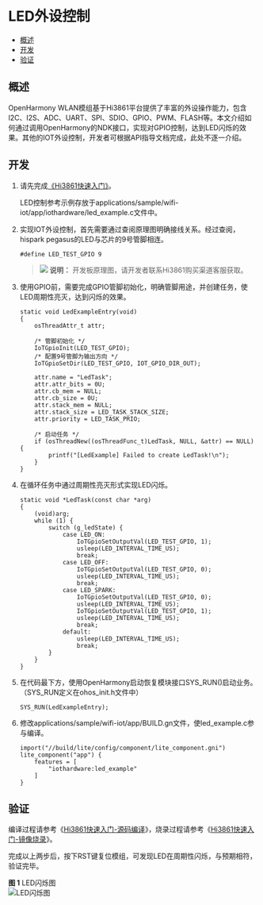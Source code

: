 # LED外设控制<a name="ZH-CN_TOPIC_0000001054530966"></a>

-   [概述](#section14639174516337)
-   [开发](#section13857170163412)
-   [验证](#section1949121910344)

## 概述<a name="section14639174516337"></a>

OpenHarmony  WLAN模组基于Hi3861平台提供了丰富的外设操作能力，包含I2C、I2S、ADC、UART、SPI、SDIO、GPIO、PWM、FLASH等。本文介绍如何通过调用OpenHarmony的NDK接口，实现对GPIO控制，达到LED闪烁的效果。其他的IOT外设控制，开发者可根据API指导文档完成，此处不逐一介绍。

## 开发<a name="section13857170163412"></a>

1.  请先完成[《Hi3861快速入门》](../quick-start/quickstart-lite-overview.md)。

    LED控制参考示例存放于applications/sample/wifi-iot/app/iothardware/led\_example.c文件中。

2.  实现IOT外设控制，首先需要通过查阅原理图明确接线关系。经过查阅，hispark pegasus的LED与芯片的9号管脚相连。

    ```
    #define LED_TEST_GPIO 9
    ```

    >![](../public_sys-resources/icon-note.gif) **说明：** 
    >开发板原理图，请开发者联系Hi3861购买渠道客服获取。

3.  使用GPIO前，需要完成GPIO管脚初始化，明确管脚用途，并创建任务，使LED周期性亮灭，达到闪烁的效果。

    ```
    static void LedExampleEntry(void)
    {
        osThreadAttr_t attr;
    
        /* 管脚初始化 */
        IoTGpioInit(LED_TEST_GPIO);
        /* 配置9号管脚为输出方向 */
        IoTGpioSetDir(LED_TEST_GPIO, IOT_GPIO_DIR_OUT);
    
        attr.name = "LedTask";
        attr.attr_bits = 0U;
        attr.cb_mem = NULL;
        attr.cb_size = 0U;
        attr.stack_mem = NULL;
        attr.stack_size = LED_TASK_STACK_SIZE;
        attr.priority = LED_TASK_PRIO;
    
        /* 启动任务 */
        if (osThreadNew((osThreadFunc_t)LedTask, NULL, &attr) == NULL) {
            printf("[LedExample] Failed to create LedTask!\n");
        }
    }
    ```

4.  在循环任务中通过周期性亮灭形式实现LED闪烁。

    ```
    static void *LedTask(const char *arg)
    {
        (void)arg;
        while (1) {
            switch (g_ledState) {
                case LED_ON:
                    IoTGpioSetOutputVal(LED_TEST_GPIO, 1);
                    usleep(LED_INTERVAL_TIME_US);
                    break;
                case LED_OFF:
                    IoTGpioSetOutputVal(LED_TEST_GPIO, 0);
                    usleep(LED_INTERVAL_TIME_US);
                    break;
                case LED_SPARK:
                    IoTGpioSetOutputVal(LED_TEST_GPIO, 0);
                    usleep(LED_INTERVAL_TIME_US);
                    IoTGpioSetOutputVal(LED_TEST_GPIO, 1);
                    usleep(LED_INTERVAL_TIME_US);
                    break;
                default:
                    usleep(LED_INTERVAL_TIME_US);
                    break;
            }
        }
    }
    ```

5.  在代码最下方，使用OpenHarmony启动恢复模块接口SYS\_RUN\(\)启动业务。（SYS\_RUN定义在ohos\_init.h文件中）

    ```
    SYS_RUN(LedExampleEntry);
    ```

6.  修改applications/sample/wifi-iot/app/BUILD.gn文件，使led\_example.c参与编译。

    ```
    import("//build/lite/config/component/lite_component.gni")
    lite_component("app") {
        features = [
            "iothardware:led_example"
        ]
    }
    ```


## 验证<a name="section1949121910344"></a>

编译过程请参考《[Hi3861快速入门-源码编译](../quick-start/quickstart-lite-steps-hi3861-building.md)》，烧录过程请参考《[Hi3861快速入门-镜像烧录](../quick-start/quickstart-lite-steps-hi3861-burn.md)》。

完成以上两步后，按下RST键复位模组，可发现LED在周期性闪烁，与预期相符，验证完毕。

**图 1**  LED闪烁图<a name="fig20768175218527"></a>  
![](figures/LED闪烁图.gif "LED闪烁图")

